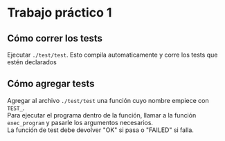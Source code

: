 # Trabajo práctico 1

## Cómo correr los tests  
Ejecutar `./test/test`. Esto compila automaticamente y corre los tests que estén declarados

## Cómo agregar tests  
Agregar al archivo `./test/test` una función cuyo nombre empiece con `TEST_`.  
Para ejecutar el programa dentro de la función, llamar a la función `exec_program` y pasarle los argumentos necesarios.  
La función de test debe devolver "OK" si pasa o "FAILED" si falla.
